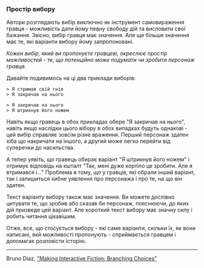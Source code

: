 ### Простір вибору

Автори розглядають вибір виключно як інструмент самовираження гравця - можливість дати йому певну свободу дій та висловити свої бажання. Звісно, вибір гравця має значення. Але ще більше значення має те, які варіанти вибору йому запропоновані.

*Кожен вибір, який ви пропонуєте гравцеві, окреслює простір можливостей - те, що потенційно може подумати чи зробити персонаж гравця.*

Давайте подивимось на ці два приклади виборів:

```
> Я стримав свій гнів 
> Я закричав на нього
```
```
> Я закричав на нього 
> Я штрикнув його ножем
```
Навіть якщо гравець в обох прикладах обере "Я закричав на нього", навіть якщо наслідки цього вібору в обох випадках будуть однакові - цей вибір справляє зовсім різне враження. Перший персонаж здатен хіба що накричати на іншого, а другий може легко перейти від суперечки до насильства.

А тепер уявіть, що гравець обирає варіант "Я штрикнув його ножем" і отримує відповідь на кшталт "Так, мені дуже кортіло це зробити. Але я втримався і..." Проблема в тому, що у гравців, які обрали інший варіант, так і залишиться хибне уявлення про персонажа і про те, на що він здатен. 

Текст варіанту вибору також має значення. Ви можете дослівно цитувати те, що зробив або сказав би персонаж, пояснюючи, до яких дій призведе цей варіант. Але короткий текст вибору має значну силу і робить читання цікавішим.

Отже, все, що стосується вибору - які саме варіанти, скільки їх, як вони написані, якй можливості пропонують - сприймається гравцем і допомагає розповісти історію. 

---
Bruno Diaz, ["Making Interactive Fiction: Branching Choices"](http://web.archive.org/web/20230321142149/https://sub-q.com/making-interactive-fiction-branching-choices/)
